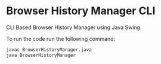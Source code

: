 # Browser History Manager CLI

CLI Based Browser History Manager using Java Swing

To run the code run the following command:
```bash 
javac BrowserHistoryManager.java
java BrowserHistoryManager